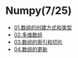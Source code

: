 # Numpy(7/25)


- [01.数组的创建方式和类型](./ndarray-denfine.ipynb)
- [02.多维数组](./multi-dimensional-ndarray.ipynb)
- [03.数组的索引和切片](./index-and-slice.ipynb)
- [04.数组的更新](./ndarray-update.ipynb)

